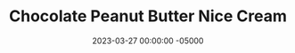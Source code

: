 ---
layout: post
title: "Chocolate Peanut Butter Nice Cream"
date:   2023-03-27 00:00:00 -05000
categories: 
- Recipes
- Healthier Dessert
permalink: /recipes/nice-cream
image: /assets/Food/Healthier Dessert/Nice Cream/nice-cream.jpg
ing: nicecream-ing
facts: nicecream-facts
section1: 
start2: 
section2: 
start3: 
section3: 
start4: 
section4: 
start5: 
section5: 
Prep: 5
Rest: 
Cook: 
Source1: https://chocolatecoveredkatie.com/banana-ice-cream-healthy/
Source2: 
whisk: https://s.samsungfood.com/zAvOa
tags: 
- frozen
- blend
- mint
- peanut butter
- nut
- almond
- berry
- fruit
- cocoa
- cocoa powder
- ice cream
- chipwich
- vic
Description: Banana ice cream was an Internet trend for a reason - it tastes really good, is a super customizable base, and is much healthier than traditional ice cream. Without added sugar or heavy cream, banana ice cream tastes and feels just like real ice cream, and can be made in 5 minutes.  I love to use it to make <a href="nice-cream-sandwiches">Nice Cream Sandwiches</a>, or you can make a larger batch with multiple flavors using my <a href="neopolitan-banana-ice-cream">Neopolitan Banana Ice Cream</a>.  Another popular internet healthy ice cream trend was <a href="cottage-cheese-ice-cream">Cottage Cheese Ice Cream</a>, which is delicious and packed with protein!
Instructions: 
- Break/cut up the bananas into pieces. They don't need to be that small, maybe an inch thick. Freeze overnight in an airtight bag<br><br>

- The next day, blend the bananas in a food processor with peanut butter, cocoa powder, and almond milk until smooth, and has the texture of ice cream.  Optionally, add a scoop of whey protein powder<br><br>

- Here are some other flavor options you can try:<br>- <b>Mint Chocolate</b> - 1 frozen banana, 1 cup (140 g) frozen mango, ~4 drops mint extract, and 2 tbsp (10 g) cocoa powder<br>- <b>Berry</b> - 1 frozen banana and 1 cup (140 g) frozen berries<br>- <b>Almond</b> - 2 frozen bananas and few drops almond extract
---